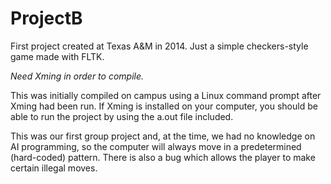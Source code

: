 # ProjectB
First project created at Texas A&amp;M in 2014. Just a simple checkers-style game made with FLTK.

*Need Xming in order to compile.*

This was initially compiled on campus using a Linux command prompt after Xming had been run. If Xming is installed on your computer, you should be able to run the project by using the a.out file included.

This was our first group project and, at the time, we had no knowledge on AI programming, so the computer will always move in a predetermined (hard-coded) pattern. There is also a bug which allows the player to make certain illegal moves.
